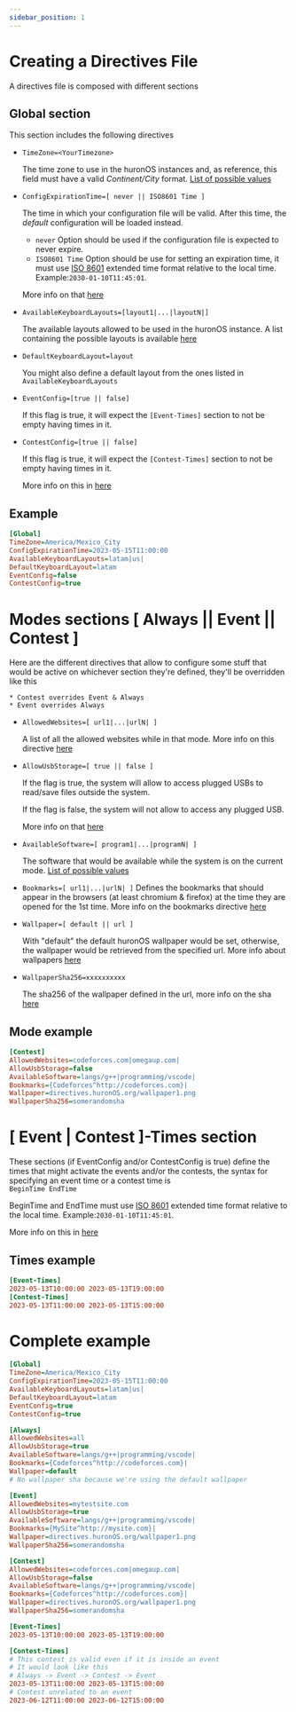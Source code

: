 ```yaml
---
sidebar_position: 1
---
```

# Creating a Directives File
A directives file is composed with different sections

## Global section
This section includes the following directives
- `TimeZone=<YourTimezone>`

    The time zone to use in the huronOS instances and, as reference, this field must have a valid *Continent/City* format. [List of possible values](./configurations/timezones.md)

- `ConfigExpirationTime=[ never || ISO8601 Time ]`

    The time in which your configuration file will be valid. After this time, the *default* configuration will be loaded instead. 
    - `never` Option should be used if the configuration file is expected to never expire.
    - `ISO8601 Time` Option should be use for setting an expiration time, it must use [ISO 8601](https://en.wikipedia.org/wiki/ISO_8601) extended time format relative to the local time. Example:`2030-01-10T11:45:01`. 

    More info on that [here](./configurations/expiration-time.md)

- `AvailableKeyboardLayouts=[layout1|...|layoutN|]`

    The available layouts allowed to be used in the huronOS instance. A list containing the possible layouts is available [here](./configurations/keyboard-layout.md)

- `DefaultKeyboardLayout=layout`

    You might also define a default layout from the ones listed in `AvailableKeyboardLayouts`

- `EventConfig=[true || false]`

    If this flag is true, it will expect the `[Event-Times]` section to not be empty having times in it.
    
- `ContestConfig=[true || false]`

    If this flag is true, it will expect the `[Contest-Times]` section to not be empty having times in it.
    
    More info on this in [here](./configurations/events-and-contests.md)

## Example
```ini
[Global]
TimeZone=America/Mexico_City
ConfigExpirationTime=2023-05-15T11:00:00
AvailableKeyboardLayouts=latam|us|
DefaultKeyboardLayout=latam
EventConfig=false
ContestConfig=true
```

# Modes sections [ Always || Event || Contest ]
Here are the different directives that allow to configure some stuff that would be active on whichever section they're defined, they'll be overridden like this

    * Contest overrides Event & Always
    * Event overrides Always
- `AllowedWebsites=[ url1|...|urlN| ]`
    
    A list of all the allowed websites while in that mode. More info on this directive [here](./configurations/web-firewall.md)

- `AllowUsbStorage=[ true || false ]`

    If the flag is true, the system will allow to access plugged USBs to read/save files outside the system.
    
    If the flag is false, the system will not allow to access any plugged USB.

    More info on that [here](./configurations/usb-drives.md)

- `AvailableSoftware=[ program1|...|programN| ]`

    The software that would be available while the system is on the current mode. [List of possible values](./configurations/software-modules.md)

- `Bookmarks=[ url1|...|urlN| ]`
    Defines the bookmarks that should appear in the browsers (at least chromium & firefox) at the time they are opened for the 1st time. More info on the bookmarks directive [here](./configurations/bookmarks.md)

- `Wallpaper=[ default || url ]`
    
    With "default" the default huronOS wallpaper would be set, otherwise, the wallpaper would be retrieved from the specified url. More info about wallpapers [here](./configurations/wallpaper.md)

- `WallpaperSha256=xxxxxxxxxx`

    The sha256 of the wallpaper defined in the url, more info on the sha [here](./configurations/wallpaper.md)

## Mode example
```ini
[Contest]
AllowedWebsites=codeforces.com|omegaup.com|
AllowUsbStorage=false
AvailableSoftware=langs/g++|programming/vscode|
Bookmarks={Codeforces^http://codeforces.com}|
Wallpaper=directives.huronOS.org/wallpaper1.png
WallpaperSha256=somerandomsha
```

# [ Event | Contest ]-Times section
These sections (if EventConfig and/or ContestConfig is true) define the times that might activate the events and/or the contests, the syntax for specifying an event time or a contest time is  
`BeginTime EndTime` 

BeginTime and EndTime must use [ISO 8601](https://en.wikipedia.org/wiki/ISO_8601) extended time format relative to the local time. Example:`2030-01-10T11:45:01`. 

More info on this in [here](./configurations/events-and-contests.md)

## Times example
```ini
[Event-Times]
2023-05-13T10:00:00 2023-05-13T19:00:00
[Contest-Times]
2023-05-13T11:00:00 2023-05-13T15:00:00
```

# Complete example
```ini
[Global]
TimeZone=America/Mexico_City
ConfigExpirationTime=2023-05-15T11:00:00
AvailableKeyboardLayouts=latam|us|
DefaultKeyboardLayout=latam
EventConfig=true
ContestConfig=true

[Always]
AllowedWebsites=all
AllowUsbStorage=true
AvailableSoftware=langs/g++|programming/vscode|
Bookmarks={Codeforces^http://codeforces.com}|
Wallpaper=default
# No wallpaper sha because we're using the default wallpaper

[Event]
AllowedWebsites=mytestsite.com
AllowUsbStorage=true
AvailableSoftware=langs/g++|programming/vscode|
Bookmarks={MySite^http://mysite.com}|
Wallpaper=directives.huronOS.org/wallpaper1.png
WallpaperSha256=somerandomsha

[Contest]
AllowedWebsites=codeforces.com|omegaup.com|
AllowUsbStorage=false
AvailableSoftware=langs/g++|programming/vscode|
Bookmarks={Codeforces^http://codeforces.com}|
Wallpaper=directives.huronOS.org/wallpaper1.png
WallpaperSha256=somerandomsha

[Event-Times]
2023-05-13T10:00:00 2023-05-13T19:00:00

[Contest-Times]
# This contest is valid even if it is inside an event
# It would look like this
# Always -> Event -> Contest -> Event
2023-05-13T11:00:00 2023-05-13T15:00:00
# Contest unrelated to an event
2023-06-12T11:00:00 2023-06-12T15:00:00
```